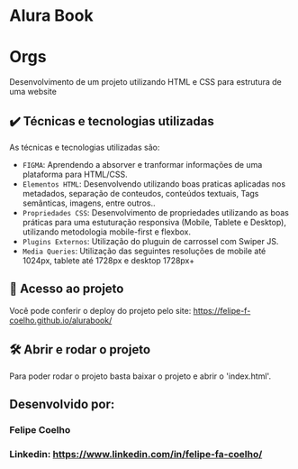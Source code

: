 # Alura Book

# Orgs
Desenvolvimento de um projeto utilizando HTML e CSS para estrutura de uma website

## ✔️ Técnicas e tecnologias utilizadas

As técnicas e tecnologias utilizadas são:

- `FIGMA`: Aprendendo a absorver e tranformar informações de uma plataforma para HTML/CSS.
- `Elementos HTML`: Desenvolvendo utilizando boas praticas aplicadas nos metadados, separação de conteudos, conteúdos textuais, Tags semânticas, imagens, entre outros..
- `Propriedades CSS`: Desenvolvimento de propriedades utilizando as boas práticas para uma estuturação responsiva (Mobile, Tablete e Desktop), utilizando metodologia mobile-first e flexbox.
- `Plugins Externos`: Utilização do pluguin de carrossel com Swiper JS.
- `Media Queries`: Utilização das seguintes resoluções de mobile até 1024px, tablete até 1728px e desktop 1728px+

## 📁 Acesso ao projeto

Você pode conferir o deploy do projeto pelo site:
https://felipe-f-coelho.github.io/alurabook/

## 🛠️ Abrir e rodar o projeto

Para poder rodar o projeto basta baixar o projeto e abrir o 'index.html'.

## Desenvolvido por:

### Felipe Coelho
### Linkedin: https://www.linkedin.com/in/felipe-fa-coelho/
